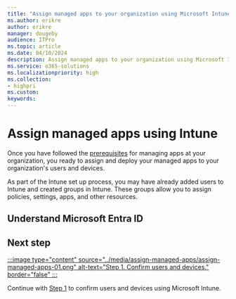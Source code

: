 ```yaml
---
title: "Assign managed apps to your organization using Microsoft Intune"
ms.author: erikre
author: erikre
manager: dougeby
audience: ITPro
ms.topic: article
ms.date: 04/10/2024
description: Assign managed apps to your organization using Microsoft Intune.
ms.service: o365-solutions
ms.localizationpriority: high
ms.collection:
- highpri
ms.custom:
keywords:
---
```


# Assign managed apps using Intune

Once you have followed the [prerequisites](apps-assign-overview.md#prerequisites) for managing apps at your organization, you ready to assign and deploy your managed apps to your organization's users and devices.

As part of the Intune set up process, you may have already added users to Intune and created groups in Intune. These groups allow you to assign policies, settings, apps, and other resources.

## Understand Microsoft Entra ID






## Next step

[:::image type="content" source="../media/assign-managed-apps/assign-managed-apps-01.png" alt-text="Step 1. Confirm users and devices." border="false" :::](apps-assign-step-1.md)

Continue with [Step 1](apps-assign-step-1.md) to confirm users and devices using Microsoft Intune.